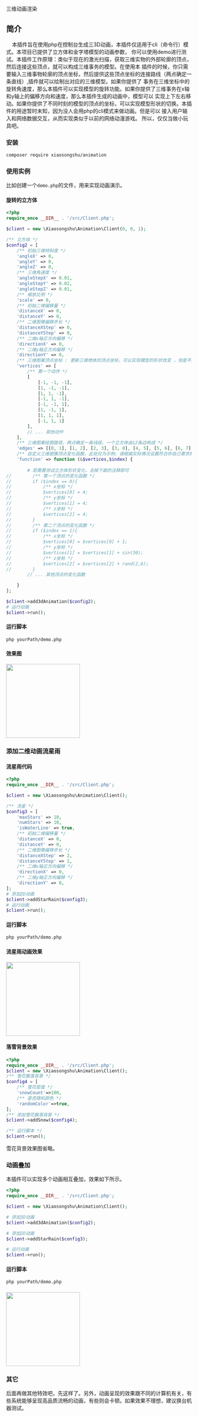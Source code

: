 三维动画渲染

## 简介
&nbsp;&nbsp;&nbsp;&nbsp;本插件旨在使用php在控制台生成三3D动画，本插件仅适用于cli（命令行）模式。本项目已提供了立方体和金字塔模型的动画参数，
你可以使用demo进行测试。本插件工作原理：类似于现在的激光扫描，获取三维实物的外部轮廓的顶点，然后连接这些顶点，就可以构成三维事务的模型。在使用本
插件的时候，你只需要输入三维事物轮廓的顶点坐标，然后提供这些顶点坐标的连接路线（两点确定一条直线）,插件就可以绘制出对应的三维模型。如果你提供了
事务在三维坐标中的旋转角速度，那么本插件可以实现模型的旋转功能。如果你提供了三维事务在x轴和y轴上的偏移方向和速度，那么本插件生成的动画中，模型可以
实现上下左右移动。如果你提供了不同时刻的模型的顶点的坐标，可以实现模型形状的切换。本插件的用途暂时未知，因为没人会用php的cli模式来做动画。但是可以
接入用户输入和网络数据交互，从而实现类似于以前的网络动漫游戏。 所以，仅仅当做小玩具吧。

### 安装
```bash
composer require xiaosongshu/animation
```
### 使用实例
比如创建一个`demo.php`的文件，用来实现动画演示。
#### 旋转的立方体
```php 
<?php
require_once __DIR__ . '/src/Client.php';

$client = new \Xiaosongshu\Animation\Client(0, 0, 1);

/** 立方体 */
$config2 = [
    /** 初始三维倾斜度 */
    'angleX' => 0,
    'angleY' => 0,
    'angleZ' => 0,
    /** 三维角速度 */
    'angleStepX' => 0.01,
    'angleStepY' => 0.02,
    'angleStepZ' => 0.01,
    /** 缩放比例 */
    'scale' => 0,
    /** 初始二维偏移量 */
    'distanceX' => 0,
    'distanceY' => 0,
    /** 二维图像偏移步长 */
    'distanceXStep' => 0,
    'distanceYStep' => 0,
    /** 二维x轴正方向偏移 */
    'directionX' => 0,
    /** 二维y轴正方向偏移 */
    'directionY' => 0,
    /** 三维图案顶点坐标 : 更新三维物体的顶点坐标，可以实现模型的形状改变 ，但是不建议这样操作，因为数据量太大了 */
    'vertices' => [
        /** 第一个动作 */
        [
            [-1, -1, -1],
            [1, -1, -1],
            [1, 1, -1],
            [-1, 1, -1],
            [-1, -1, 1],
            [1, -1, 1],
            [1, 1, 1],
            [-1, 1, 1]
        ],
        // ... 其他动作
    ],
    /** 三维图案绘图路径，两点确定一条线段，一个立方体由12条边构成 */
    'edges' => [[0, 1], [1, 2], [2, 3], [3, 0], [4, 5], [5, 6], [6, 7], [7, 4], [0, 4], [1, 5], [2, 6], [3, 7]],
    /** 自定义三维图像顶点变化函数，此处仅为示例，请根据实际情况设置符合你自己需求的顶点变化函数，没有则不写，如果需要动态修改三维物体形状，建议使用自定义函数 */
    'function' => function (&$vertices,$index) {
    
        # 若需要测试立方体形状变化，去掉下面的注释即可
//        /** 第一个顶点的变化函数 */
//        if ($index == 0){
//            /** x坐标 */
//            $vertices[0] = 4;
//            /** y坐标 */
//            $vertices[1] = 4;
//            /** z坐标 */
//            $vertices[2] = 4;
//        }
//        /** 第二个顶点的变化函数 */
//        if ($index == 1){
//            /** x坐标 */
//            $vertices[0] = $vertices[0] + 1;
//            /** y坐标 */
//            $vertices[1] = $vertices[1] + sin(30);
//            /** z坐标 */
//            $vertices[2] = $vertices[2] + rand(2,6);
//        }
        // ... 其他顶点的变化函数

    }
];

$client->add3dAnimation($config2);
# 运行动画
$client->run();
```
####  运行脚本
```bash 
php yourPath/demo.php
```
#### 效果图

<img src="./lifangti.png" width="200" height="auto">

### 添加二维动画流星雨

#### 流星雨代码
```php 
<?php
require_once __DIR__ . '/src/Client.php';

$client = new \Xiaosongshu\Animation\Client();

/** 流星 */
$config3 = [
    'maxStars' => 10,
    'numStars' => 10,
    'isWaterLine' => true,
    /** 初始二维偏移量 */
    'distanceX' => 0,
    'distanceY' => 0,
    /** 二维图像偏移步长 */
    'distanceXStep' => 2,
    'distanceYStep' => 1,
    /** 二维x轴正方向偏移 */
    'directionX' => 0,
    /** 二维y轴正方向偏移 */
    'directionY' => 0,
];
# 添加2D动画
$client->addStarRain($config3);
# 运行动画
$client->run();
```

####  运行脚本
```bash 
php yourPath/demo.php
```

####  流星雨动画效果

<img src="./rain.png" width="200" height="auto">

#### 落雪背景效果

```php
<?php
require_once __DIR__ . '/src/Client.php';
$client = new \Xiaosongshu\Animation\Client();
/** 雪花飘落背景 */
$config4 = [
    /** 雪花密度 */
    'snowCount'=>100,
    /** 是否随机颜色 */
    'randomColor'=>true,
];
/** 添加雪花飘落背景 */
$client->addSnow($config4);

/** 运行脚本 */
$client->run();

```
雪花背景效果图省略。

### 动画叠加
本插件可以实现多个动画相互叠加，效果如下所示。
```php
<?php
require_once __DIR__ . '/src/Client.php';

$client = new \Xiaosongshu\Animation\Client();

# 添加3D动画
$client->add3dAnimation($config2);

# 添加2D动画
$client->addStarRain($config3);

# 运行动画
$client->run();
```
####  运行脚本
```bash 
php yourPath/demo.php
```

#### 
<img src="./hebing.png" width="200" height="auto">

###  其它

后面再做其他特效吧，先这样了。另外，动画呈现的效果跟不同的计算机有关，有些系统能够呈现高品质流畅的动画，有些则会卡顿。如果效果不理想，建议换台机器测试。